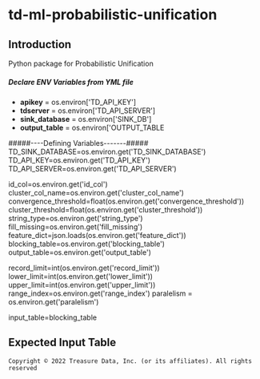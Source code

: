 # td-ml-probabilistic-unification

## Introduction
Python package for Probabilistic Unification

##### Declare ENV Variables from YML file
- **apikey** = os.environ['TD_API_KEY']
- **tdserver** = os.environ['TD_API_SERVER']
- **sink_database** = os.environ['SINK_DB']
- **output_table** = os.environ['OUTPUT_TABLE

#####----Defining Variables-------#####
TD_SINK_DATABASE=os.environ.get('TD_SINK_DATABASE')
TD_API_KEY=os.environ.get('TD_API_KEY')
TD_API_SERVER=os.environ.get('TD_API_SERVER')

id_col=os.environ.get('id_col')
cluster_col_name=os.environ.get('cluster_col_name')
convergence_threshold=float(os.environ.get('convergence_threshold'))
cluster_threshold=float(os.environ.get('cluster_threshold'))
string_type=os.environ.get('string_type')
fill_missing=os.environ.get('fill_missing')
feature_dict=json.loads(os.environ.get('feature_dict'))
blocking_table=os.environ.get('blocking_table')
output_table=os.environ.get('output_table')

record_limit=int(os.environ.get('record_limit'))
lower_limit=int(os.environ.get('lower_limit'))
upper_limit=int(os.environ.get('upper_limit'))
range_index=os.environ.get('range_index')
paralelism = os.environ.get('paralelism')

input_table=blocking_table

## Expected Input Table


`Copyright © 2022 Treasure Data, Inc. (or its affiliates). All rights reserved`
